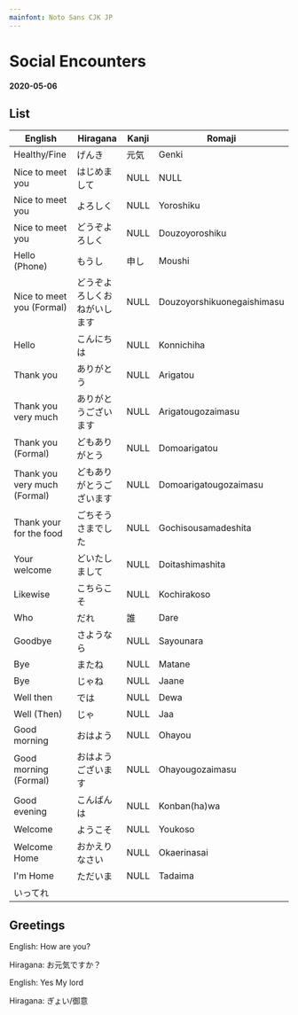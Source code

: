 ```yaml
---
mainfont: Noto Sans CJK JP
---
```

# Social Encounters

**2020-05-06**

## List

| English                      | Hiragana                     | Kanji | Romaji                     |
| ---                          | ---                          | ---   | ---                        |
| Healthy/Fine                 | げんき                       | 元気  | Genki                      |
| Nice to meet you             | はじめまして                 | NULL  | NULL                       |
| Nice to meet you             | よろしく　                   | NULL  | Yoroshiku                  |
| Nice to meet you             | どうぞよろしく               | NULL  | Douzoyoroshiku             |
| Hello (Phone)                | もうし　                     | 申し  | Moushi                     |
| Nice to meet you (Formal)    | どうぞよろしくおねがいします | NULL  | Douzoyorshikuonegaishimasu |
| Hello                        | こんにちは                   | NULL  | Konnichiha                 |
| Thank you                    | ありがとう　                 | NULL  | Arigatou                   |
| Thank you very much          | ありがとうございます         | NULL  | Arigatougozaimasu          |
| Thank you (Formal)           | どもありがとう               | NULL  | Domoarigatou               |
| Thank you very much (Formal) | どもありがとうございます     | NULL  | Domoarigatougozaimasu      |
| Thank your for the food      | ごちそうさまでした           | NULL  | Gochisousamadeshita        |
| Your welcome                 | どいたしまして               | NULL  | Doitashimashita            |
| Likewise                     | こちらこそ                   | NULL  | Kochirakoso                |
| Who                          | だれ                         | 誰    | Dare                       |
| Goodbye                      | さようなら                   | NULL  | Sayounara                  |
| Bye                          | またね                       | NULL  | Matane                     |
| Bye                          | じゃね                       | NULL  | Jaane                      |
| Well then                    | では                         | NULL  | Dewa                       |
| Well (Then)                  | じゃ                         | NULL  | Jaa                        |
| Good morning                 | おはよう                     | NULL  | Ohayou                     |
| Good morning (Formal)        | おはようございます           | NULL  | Ohayougozaimasu            |
| Good evening                 | こんばんは                   | NULL  | Konban(ha)wa               |
| Welcome                      | ようこそ                     | NULL  | Youkoso                    |
| Welcome Home                 | おかえりなさい               | NULL  | Okaerinasai                |
| I'm Home                     | ただいま                     | NULL  | Tadaima                    |
| いってれ

## Greetings

English: How are you?

Hiragana: お元気ですか？


English: Yes My lord

Hiragana: ぎょい/御意
